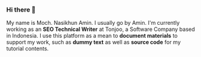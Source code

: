 ### Hi there 👋

<!--
**emenamin/emenamin** is a ✨ _special_ ✨ repository because its `README.md` (this file) appears on your GitHub profile.

Here are some ideas to get you started:

- 🔭 I’m currently working on ...
- 🌱 I’m currently learning UX Writing, UI/UX Design, Digital Marketing
- 👯 I’m looking to collaborate on ...
- 🤔 I’m looking for help with ...
- 💬 Ask me about ...
- 📫 How to reach me: mochnasikhunamin.work@gmail.com
- 😄 Pronouns: He/Him
- ⚡ Fun fact: 
-->

My name is Moch. Nasikhun Amin. I usually go by Amin. 
I'm currently working as an **SEO Technical Writer** at Tonjoo, a Software Company based in Indonesia.
I use this platform as a mean to **document materials** to support my work, such as **dummy text** as well as **source code** for my tutorial contents.
